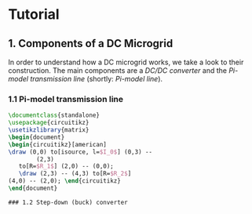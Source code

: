 # Tutorial

## 1. Components of a DC Microgrid
In order to understand how a DC microgrid works, we take a look to their construction. The main components are a _DC/DC converter_ and the _Pi-model transmission line_ (shortly: _Pi-model line_). 

### 1.1 Pi-model transmission line

```latex {cmd=true hide=true}
\documentclass{standalone}
\usepackage{circuitikz}
\usetikzlibrary{matrix}
\begin{document}
\begin{circuitikz}[american]
\draw (0,0) to[isource, l=$I_0$] (0,3) --
        (2,3)
   to[R=$R_1$] (2,0) -- (0,0);
   \draw (2,3) -- (4,3) to[R=$R_2$]
(4,0) -- (2,0); \end{circuitikz}
\end{document}

### 1.2 Step-down (buck) converter
